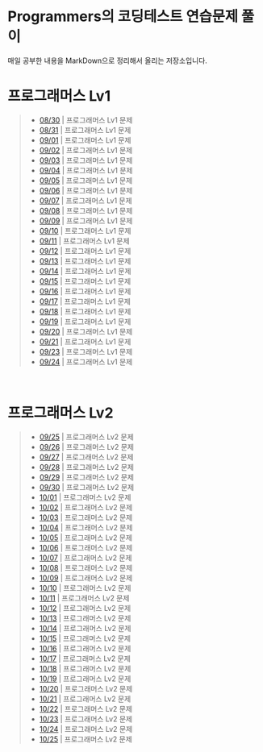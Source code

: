 # Programmers의 코딩테스트 연습문제 풀이
매일 공부한 내용을 MarkDown으로 정리해서 올리는 저장소입니다.

# 프로그래머스 Lv1
> - [08/30](./README/0830.md) | 프로그래머스 Lv1 문제
> - [08/31](./README/0831.md) | 프로그래머스 Lv1 문제
> - [09/01](./README/0901.md) | 프로그래머스 Lv1 문제
> - [09/02](./README/0902.md) | 프로그래머스 Lv1 문제
> - [09/03](./README/0903.md) | 프로그래머스 Lv1 문제
> - [09/04](./README/0904.md) | 프로그래머스 Lv1 문제
> - [09/05](./README/0905.md) | 프로그래머스 Lv1 문제
> - [09/06](./README/0906.md) | 프로그래머스 Lv1 문제
> - [09/07](./README/0907.md) | 프로그래머스 Lv1 문제
> - [09/08](./README/0908.md) | 프로그래머스 Lv1 문제
> - [09/09](./README/0909.md) | 프로그래머스 Lv1 문제
> - [09/10](./README/0910.md) | 프로그래머스 Lv1 문제
> - [09/11](./README/0911.md) | 프로그래머스 Lv1 문제
> - [09/12](./README/0912.md) | 프로그래머스 Lv1 문제
> - [09/13](./README/0913.md) | 프로그래머스 Lv1 문제
> - [09/14](./README/0914.md) | 프로그래머스 Lv1 문제
> - [09/15](./README/0915.md) | 프로그래머스 Lv1 문제
> - [09/16](./README/0916.md) | 프로그래머스 Lv1 문제
> - [09/17](./README/0917.md) | 프로그래머스 Lv1 문제
> - [09/18](./README/0918.md) | 프로그래머스 Lv1 문제
> - [09/19](./README/0919.md) | 프로그래머스 Lv1 문제
> - [09/20](./README/0920.md) | 프로그래머스 Lv1 문제
> - [09/21](./README/0921.md) | 프로그래머스 Lv1 문제
> - [09/23](./README/0923.md) | 프로그래머스 Lv1 문제
> - [09/24](./README/0924.md) | 프로그래머스 Lv1 문제

<br>

# 프로그래머스 Lv2
> - [09/25](./README/0925.md) | 프로그래머스 Lv2 문제
> - [09/26](./README/0926.md) | 프로그래머스 Lv2 문제
> - [09/27](./README/0927.md) | 프로그래머스 Lv2 문제
> - [09/28](./README/0928.md) | 프로그래머스 Lv2 문제
> - [09/29](./README/0929.md) | 프로그래머스 Lv2 문제
> - [09/30](./README/0930.md) | 프로그래머스 Lv2 문제
> - [10/01](./README/1001.md) | 프로그래머스 Lv2 문제
> - [10/02](./README/1002.md) | 프로그래머스 Lv2 문제
> - [10/03](./README/1003.md) | 프로그래머스 Lv2 문제
> - [10/04](./README/1004.md) | 프로그래머스 Lv2 문제
> - [10/05](./README/1005.md) | 프로그래머스 Lv2 문제
> - [10/06](./README/1006.md) | 프로그래머스 Lv2 문제
> - [10/07](./README/1007.md) | 프로그래머스 Lv2 문제
> - [10/08](./README/1008.md) | 프로그래머스 Lv2 문제
> - [10/09](./README/1009.md) | 프로그래머스 Lv2 문제
> - [10/10](./README/1010.md) | 프로그래머스 Lv2 문제
> - [10/11](./README/1011.md) | 프로그래머스 Lv2 문제
> - [10/12](./README/1012.md) | 프로그래머스 Lv2 문제
> - [10/13](./README/1013.md) | 프로그래머스 Lv2 문제
> - [10/14](./README/1014.md) | 프로그래머스 Lv2 문제
> - [10/15](./README/1015.md) | 프로그래머스 Lv2 문제
> - [10/16](./README/1016.md) | 프로그래머스 Lv2 문제
> - [10/17](./README/1017.md) | 프로그래머스 Lv2 문제
> - [10/18](./README/1018.md) | 프로그래머스 Lv2 문제
> - [10/19](./README/1019.md) | 프로그래머스 Lv2 문제
> - [10/20](./README/1020.md) | 프로그래머스 Lv2 문제
> - [10/21](./README/1021.md) | 프로그래머스 Lv2 문제
> - [10/22](./README/1022.md) | 프로그래머스 Lv2 문제
> - [10/23](./README/1023.md) | 프로그래머스 Lv2 문제
> - [10/24](./README/1024.md) | 프로그래머스 Lv2 문제
> - [10/25](./README/1025.md) | 프로그래머스 Lv2 문제